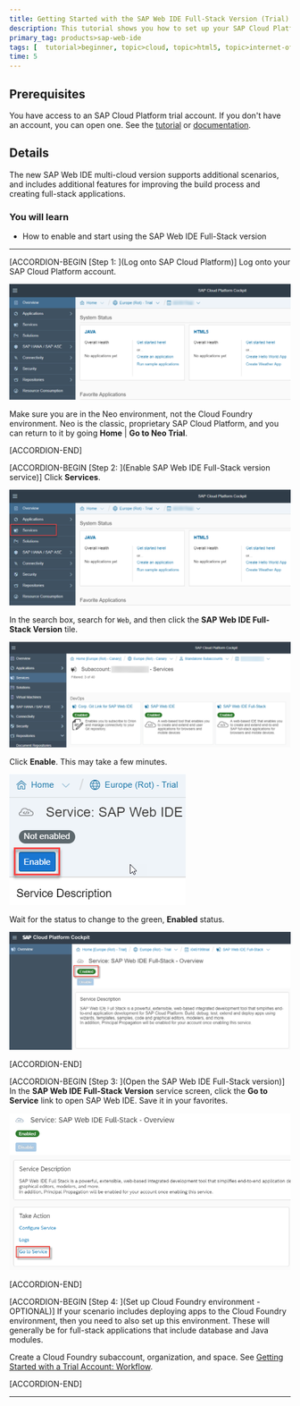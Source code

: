 ```yaml
---
title: Getting Started with the SAP Web IDE Full-Stack Version (Trial)
description: This tutorial shows you how to set up your SAP Cloud Platform trial account so you can start developing applications with the SAP Web IDE Full-Stack version.
primary_tag: products>sap-web-ide
tags: [  tutorial>beginner, topic>cloud, topic>html5, topic>internet-of-things, topic>sapui5, products>sap-cloud-platform, products>sap-web-ide ]
time: 5
---
```


## Prerequisites  
You have access to an SAP Cloud Platform trial account. If you don't have an account, you can open one. See the [tutorial](https://developers.sap.com/tutorials/hcp-create-trial-account.html) or [documentation](https://help.sap.com/viewer/65de2977205c403bbc107264b8eccf4b/Cloud/en-US/65d74d39cb3a4bf8910cd36ec54d2b99.html).

## Details
The new SAP Web IDE multi-cloud version supports additional scenarios, and includes additional features for improving the build process and creating full-stack applications.

### You will learn  
- How to enable and start using the SAP Web IDE Full-Stack version


---

[ACCORDION-BEGIN [Step 1: ](Log onto SAP Cloud Platform)]
Log onto your SAP Cloud Platform account.

![Open cockpit](OpenCockpit.png)

Make sure you are in the Neo environment, not the Cloud Foundry environment. Neo is the classic, proprietary SAP Cloud Platform, and you can return to it by going **Home** | **Go to Neo Trial**.



[ACCORDION-END]


[ACCORDION-BEGIN [Step 2: ](Enable SAP Web IDE Full-Stack version service)]
Click **Services**.

![Services](Services.png)

In the search box, search for `Web`, and then click the **SAP Web IDE Full-Stack Version** tile.

![Find full-stack version](FindService.png)

Click **Enable**. This may take a few minutes.

![Enable full-stack version](Enable.png)

Wait for the status to change to the green, **Enabled** status.

![Full-Stack version enabled](Enabled.png)<!--change screen capture-->


[ACCORDION-END]

[ACCORDION-BEGIN [Step 3: ](Open the SAP Web IDE Full-Stack version)]
In the **SAP Web IDE Full-Stack Version** service screen, click the **Go to Service** link to open SAP Web IDE. Save it in your favorites.

![Open SAP Web IDE](OpenIDE.png)


[ACCORDION-END]


[ACCORDION-BEGIN [Step 4: ](Set up Cloud Foundry environment - OPTIONAL)]
If your scenario includes deploying apps to the Cloud Foundry environment, then you need to also set up this environment. These will generally be for full-stack applications that include database and Java modules.

Create a Cloud Foundry subaccount, organization, and space. See [Getting Started with a Trial Account: Workflow](https://help.sap.com/viewer/65de2977205c403bbc107264b8eccf4b/Cloud/en-US/b00342ee083d475bb5b38600641e3f04.html).


[ACCORDION-END]

---
